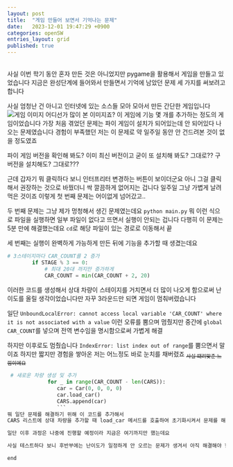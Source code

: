 ```yaml
---
layout: post
title:  "게임 만들어 보면서 기억나는 문제"
date:   2023-12-01 19:47:29 +0900
categories: openSW
entries_layout: grid
published: true
---
```

<br>
사실 이번 학기 동안 혼자 만든 것은 아니었지만 pygame을 활용해서 게임을 만들고 있었습니다
지금은 완성단계에 들어와서 만들면서 기억에 남았던 문제 세 가지를 써보려고 합니다

사실 엄청난 건 아니고 인터넷에 있는 소스들 모아 모아서 만든 간단한 게임입니다
![게임 이미지](https://github.com/SKHU-OSS-2023-2/pygame-avoid-car/blob/main/image.png?raw=true)
어디선가 많이 본 이미지죠? 이 게임에 기능 몇 개를 추가하는 정도의 게임이었습니다
가장 처음 겪었던 문제는 파이 게임이 설치가 되어있는데 안 되어있다 나오는 문제였습니다
경험이 부족했던 저는 이 문제로 약 일주일 동안 안 건드려본 것이 없을 정도였죠

파이 게임 버전을 확인해 봐도? 이미 최신 버전이고
굳이 또 설치해 봐도? 그대로??
구 버전을 설치해도? 그대로???

근데 갑자기 뭐 클릭하다 보니 인터프리터 변경하는 버튼이 보이더군요 아니 그걸 클릭해서 권장하는 것으로 바꿨더니 싹 깔끔하게 없어지는 겁니다 일주일 그냥 가볍게 날려먹은 것이죠
이렇게 첫 번째 문제는 어이없게 넘어갔고..

두 번째 문제는 그냥 제가 멍청해서 생긴 문제였는데요
`python main.py` 뭐 이런 식으로 파일을 실행하면 일부 파일이 없다고 뜨면서 실행이 안되는 겁니다
다행히 이 문제는 5분 만에 해결했는데요 `cd`로 해당 파일이 있는 경로로 이동해서 끝

세 번째는 실행이 완벽하게 가능하게 만든 뒤에 기능을 추가할 때 생겼는데요

``` python
# 3스테이지마다 CAR_COUNT를 2 증가
        if STAGE % 3 == 0:
            # 최대 20대 까지만 증가하게
            CAR_COUNT = min(CAR_COUNT + 2, 20)
```
이러한 코드를 생성해서 상대 차량이 스테이지를 거치면서 더 많이 나오게 함으로써 난이도를 올릴 생각이었습니다만
자꾸 3라운드만 되면 게임이 멈춰버렸습니다

일단 `UnboundLocalError: cannot access local variable 'CAR_COUNT' where it is not associated with a value` 이런 오류를 뿜으며 멈췄지만
중간에 `global CAR_COUNT`를 넣으며 전역 변수임을 명시함으로써 가볍게 해결

하지만 이후로도 멈췄습니다
`IndexError: list index out of range`를 뿜으면서 말이죠
하지만 짧지만 경험을 쌓아온 저는 어느정도 바로 눈치를 채버렸죠
<sub>~~사실 떄려맞춘 느낌이에요~~</sub>

```python
 # 새로운 차량 생성 및 추가
             for _ in range(CAR_COUNT - len(CARS)):
                car = Car(0, 0, 0, 0)
                car.load_car()
                CARS.append(car)
                ```
뭐 일단 문제를 해결하기 위해 이 코드를 추가해서
CARS 리스트에 상대 차량을 추가할 때 load_car 메서드를 호출하여 초기화시켜서 문제를 해결했습니다

일단 이후 과정은 나중에 진행할 예정이라 지금은 여기까지만 했는데요 

사실 테스트하다 보니 후반부에는 난이도가 일정하게 안 오르는 문제가 생겨서 아직 해결해야 할 문제가 남았습니다 앞으로도 그 문제를 해결해 보고 글을 하나 더 작성해 볼 생각입니다

end